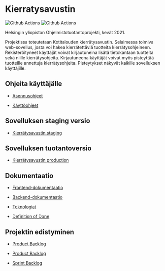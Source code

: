 # Kierratysavustin

![Github Actions](https://github.com/ohtuprojekti-Kierratysavustin/Kierratysavustin/workflows/Pushing%20to%20main/badge.svg)
![Github Actions](https://github.com/ohtuprojekti-Kierratysavustin/Kierratysavustin/workflows/Pushing%20to%20staging/badge.svg)

Helsingin yliopiston Ohjelmistotuotantoprojekti, kevät 2021. 

Projektissa toteutetaan Kotitalouden kierrätysavustin. Selaimessa toimiva web-sovellus, josta voi hakea kierrätettäviä tuotteita kierrätysohjeineen. Rekisteröityneet käyttäjät voivat kirjautuneina lisätä tietokantaan tuotteita sekä niille kierrätysohjeita. Kirjautuneena käyttäjät voivat myös pisteyttää tuotteille annettuja kierrätysohjeita. Pisteytykset näkyvät kaikille sovelluksen käyttäjille. 

## Ohjeita käyttäjälle

- [Asennusohjeet](documents/asennusohje.md)

- [Käyttöohjeet](documents/kayttoohje.md)

## Sovelluksen staging versio

- [Kierrätysavustin staging](https://ohtup-staging.cs.helsinki.fi/kierratysavustin)

## Sovelluksen tuotantoversio

- [Kierrätysavustin production](https://kierratysavustin.cs.helsinki.fi)

## Dokumentaatio

- [Frontend-dokumentaatio](documents/Frontend-dokumentaatio.md)

- [Backend-dokumentaatio](documents/Backend-dokumentaatio.md)

- [Teknologiat](documents/teknologiat.md)

- [Definition of Done](documents/definitionOfDone.md) 

## Projektin edistyminen

- [Product Backlog](documents/ProductBacklog-Kierratysavustin.xlsx) 

- [Product Backlog](https://helsinkifi-my.sharepoint.com/:x:/g/personal/nikoniem_ad_helsinki_fi/ERuO8ymmJqBNmf8HWcKgGzMBSdDg_Toyv-BznDmCSS-kbg)

- [Sprint Backlog](https://helsinkifi-my.sharepoint.com/:x:/g/personal/nikoniem_ad_helsinki_fi/ERAkIkV4J0xPrpyMbGz6f5cBf3QTdUrDT29EKru2q1t1LA?e=dhQ87B)
